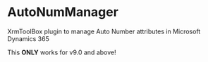 # AutoNumManager
XrmToolBox plugin to manage Auto Number attributes in Microsoft Dynamics 365

This **ONLY** works for v9.0 and above!
